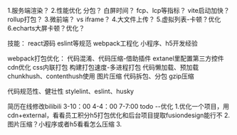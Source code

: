 1.服务端渲染？
2.性能优化
  分包？
  白屏时间？
  fcp、lcp等指标？
  vite启动加快？
  rollup打包？
3.微前端？
  vs iframe？
4.大文件上传？
5.虚拟列表-卡顿？优化
6.echarts大屏卡顿？优化？

技能：
  react源码
  eslint等规范
  webpack工程化
  小程序、h5开发经验

webpack打包优化：
  代码混淆、代码压缩-借助插件
  extanel里配置第三方控件
  cdn优化
  css内联打包
  构建打包速度-多进程打包
  代码懒加载、预加载
  chunkhush、contenthush使用
  图片压缩
  代码拆包、分包 gzip压缩

代码规范性、健壮性
  stylelint、eslint、husky



简历在线修改bilibili
  3-10：00
  4-4：00
  7-7:00
todo
--优化
  1.优化一个项目，用cdn+external，看看员工积分h5打包优化和后台项目提取fusiondesign能行不
  2.图片压缩？小程序或者h5看看怎么压缩
  3.

